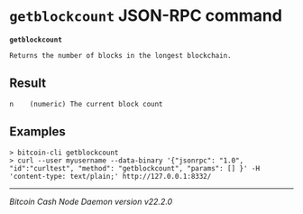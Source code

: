 `getblockcount` JSON-RPC command
================================

**`getblockcount`**

```
Returns the number of blocks in the longest blockchain.
```

Result
------

```
n    (numeric) The current block count
```

Examples
--------

```
> bitcoin-cli getblockcount
> curl --user myusername --data-binary '{"jsonrpc": "1.0", "id":"curltest", "method": "getblockcount", "params": [] }' -H 'content-type: text/plain;' http://127.0.0.1:8332/
```

***

*Bitcoin Cash Node Daemon version v22.2.0*
